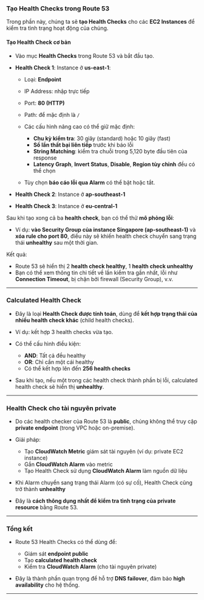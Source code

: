### **Tạo Health Checks trong Route 53**

Trong phần này, chúng ta sẽ **tạo Health Checks** cho các **EC2 Instances** để kiểm tra tình trạng hoạt động của chúng.

#### **Tạo Health Check cơ bản**

* Vào mục **Health Checks** trong Route 53 và bắt đầu tạo.

* **Health Check 1**: Instance ở **us-east-1**:

  * Loại: **Endpoint**
  * IP Address: nhập trực tiếp
  * Port: **80 (HTTP)**
  * Path: để mặc định là `/`
  * Các cấu hình nâng cao có thể giữ mặc định:

    * **Chu kỳ kiểm tra**: 30 giây (standard) hoặc 10 giây (fast)
    * **Số lần thất bại liên tiếp** trước khi báo lỗi
    * **String Matching**: kiểm tra chuỗi trong 5,120 byte đầu tiên của response
    * **Latency Graph**, **Invert Status**, **Disable**, **Region tùy chỉnh** đều có thể chọn
  * Tùy chọn **báo cáo lỗi qua Alarm** có thể bật hoặc tắt.

* **Health Check 2**: Instance ở **ap-southeast-1**

* **Health Check 3**: Instance ở **eu-central-1**

Sau khi tạo xong cả ba **health check**, bạn có thể thử **mô phỏng lỗi**:

* Ví dụ: **vào Security Group của instance Singapore (ap-southeast-1)** và **xóa rule cho port 80**, điều này sẽ khiến health check chuyển sang trạng thái **unhealthy** sau một thời gian.

Kết quả:

* Route 53 sẽ hiển thị 2 **health check healthy**, 1 **health check unhealthy**
* Bạn có thể xem thông tin chi tiết về lần kiểm tra gần nhất, lỗi như **Connection Timeout**, bị chặn bởi firewall (Security Group), v.v.

---

### **Calculated Health Check**

* Đây là loại **Health Check được tính toán**, dùng để **kết hợp trạng thái của nhiều health check khác** (child health checks).
* Ví dụ: kết hợp 3 health checks vừa tạo.
* Có thể cấu hình điều kiện:

  * **AND**: Tất cả đều healthy
  * **OR**: Chỉ cần một cái healthy
  * Có thể kết hợp lên đến **256 health checks**
* Sau khi tạo, nếu một trong các health check thành phần bị lỗi, calculated health check sẽ hiển thị **unhealthy**.

---

### **Health Check cho tài nguyên private**

* Do các health checker của Route 53 là **public**, chúng không thể truy cập **private endpoint** (trong VPC hoặc on-premise).
* Giải pháp:

  * Tạo **CloudWatch Metric** giám sát tài nguyên (ví dụ: private EC2 instance)
  * Gắn **CloudWatch Alarm** vào metric
  * Tạo Health Check sử dụng **CloudWatch Alarm** làm nguồn dữ liệu
* Khi Alarm chuyển sang trạng thái Alarm (có sự cố), Health Check cũng trở thành **unhealthy**
* Đây là **cách thông dụng nhất để kiểm tra tình trạng của private resource** bằng Route 53.

---

### Tổng kết

* Route 53 Health Checks có thể dùng để:

  * Giám sát **endpoint public**
  * Tạo **calculated health check**
  * Kiểm tra **CloudWatch Alarm** (cho tài nguyên private)
* Đây là thành phần quan trọng để hỗ trợ **DNS failover**, đảm bảo **high availability** cho hệ thống.

---

